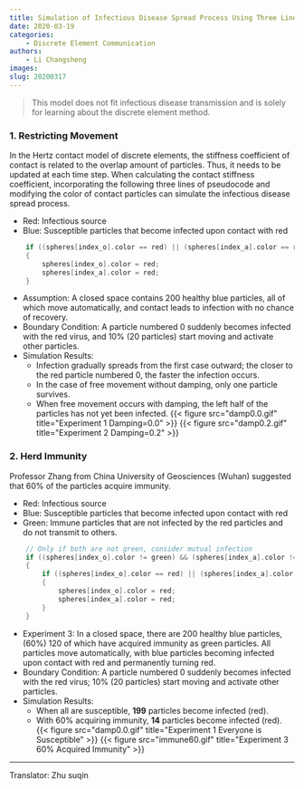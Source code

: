 ```yaml
---
title: Simulation of Infectious Disease Spread Process Using Three Lines of Code (Discrete Element Method)
date: 2020-03-19
categories:
    - Discrete Element Communication
authors:
    - Li Changsheng
images:
slug: 20200317
---
```


> This model does not fit infectious disease transmission and is solely for learning about the discrete element method.

### 1. Restricting Movement

In the Hertz contact model of discrete elements, the stiffness coefficient of contact is related to the overlap amount of particles. Thus, it needs to be updated at each time step. When calculating the contact stiffness coefficient, incorporating the following three lines of pseudocode and modifying the color of contact particles can simulate the infectious disease spread process.

- Red: Infectious source
- Blue: Susceptible particles that become infected upon contact with red

```c
	if ((spheres[index_o].color == red) || (spheres[index_a].color == red))
	{
		spheres[index_o].color = red;
		spheres[index_a].color = red;
	}
```

- Assumption: A closed space contains 200 healthy blue particles, all of which move automatically, and contact leads to infection with no chance of recovery.
- Boundary Condition: A particle numbered 0 suddenly becomes infected with the red virus, and 10% (20 particles) start moving and activate other particles.
- Simulation Results:
  - Infection gradually spreads from the first case outward; the closer to the red particle numbered 0, the faster the infection occurs.
  - In the case of free movement without damping, only one particle survives.
  - When free movement occurs with damping, the left half of the particles has not yet been infected.
    {{< figure src="damp0.0.gif" title="Experiment 1 Damping=0.0" >}}
    {{< figure src="damp0.2.gif" title="Experiment 2 Damping=0.2" >}}

### 2. Herd Immunity

Professor Zhang from China University of Geosciences (Wuhan) suggested that 60% of the particles acquire immunity.

- Red: Infectious source
- Blue: Susceptible particles that become infected upon contact with red
- Green: Immune particles that are not infected by the red particles and do not transmit to others.

```c
	// Only if both are not green, consider mutual infection
	if ((spheres[index_o].color != green) && (spheres[index_a].color != green))
	{
		if ((spheres[index_o].color == red) || (spheres[index_a].color == red))
		{
			spheres[index_o].color = red;
			spheres[index_a].color = red;
		}
	}
```

- Experiment 3: In a closed space, there are 200 healthy blue particles, (60%) 120 of which have acquired immunity as green particles. All particles move automatically, with blue particles becoming infected upon contact with red and permanently turning red.
- Boundary Condition: A particle numbered 0 suddenly becomes infected with the red virus; 10% (20 particles) start moving and activate other particles.
- Simulation Results:
  - When all are susceptible, **199** particles become infected (red).
  - With 60% acquiring immunity, **14** particles become infected (red).
    {{< figure src="damp0.0.gif" title="Experiment 1 Everyone is Susceptible" >}}
    {{< figure src="immune60.gif" title="Experiment 3 60% Acquired Immunity" >}}

---

Translator: Zhu suqin

